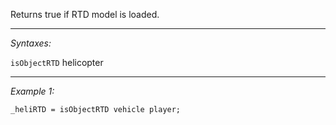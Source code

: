 Returns true if RTD model is loaded.


---
*Syntaxes:*

`isObjectRTD` helicopter

---
*Example 1:*

```sqf
_heliRTD = isObjectRTD vehicle player;
```